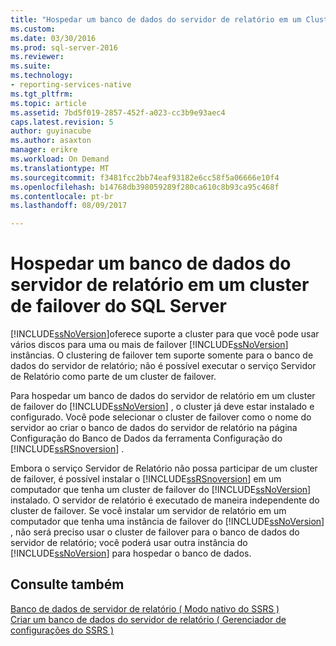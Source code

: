 ```yaml
---
title: "Hospedar um banco de dados do servidor de relatório em um Cluster de Failover do SQL Server | Microsoft Docs"
ms.custom: 
ms.date: 03/30/2016
ms.prod: sql-server-2016
ms.reviewer: 
ms.suite: 
ms.technology:
- reporting-services-native
ms.tgt_pltfrm: 
ms.topic: article
ms.assetid: 7bd5f019-2857-452f-a023-cc3b9e93aec4
caps.latest.revision: 5
author: guyinacube
ms.author: asaxton
manager: erikre
ms.workload: On Demand
ms.translationtype: MT
ms.sourcegitcommit: f3481fcc2bb74eaf93182e6cc58f5a06666e10f4
ms.openlocfilehash: b14768db398059289f280ca610c8b93ca95c468f
ms.contentlocale: pt-br
ms.lasthandoff: 08/09/2017

---
```

# <a name="host-a-report-server-database-in-a-sql-server-failover-cluster"></a>Hospedar um banco de dados do servidor de relatório em um cluster de failover do SQL Server
  [!INCLUDE[ssNoVersion](../../includes/ssnoversion-md.md)]oferece suporte a cluster para que você pode usar vários discos para uma ou mais de failover [!INCLUDE[ssNoVersion](../../includes/ssnoversion-md.md)] instâncias. O clustering de failover tem suporte somente para o banco de dados do servidor de relatório; não é possível executar o serviço Servidor de Relatório como parte de um cluster de failover.  
  
 Para hospedar um banco de dados do servidor de relatório em um cluster de failover do [!INCLUDE[ssNoVersion](../../includes/ssnoversion-md.md)] , o cluster já deve estar instalado e configurado. Você pode selecionar o cluster de failover como o nome do servidor ao criar o banco de dados do servidor de relatório na página Configuração do Banco de Dados da ferramenta Configuração do [!INCLUDE[ssRSnoversion](../../includes/ssrsnoversion-md.md)] .  
  
 Embora o serviço Servidor de Relatório não possa participar de um cluster de failover, é possível instalar o [!INCLUDE[ssRSnoversion](../../includes/ssrsnoversion-md.md)] em um computador que tenha um cluster de failover do [!INCLUDE[ssNoVersion](../../includes/ssnoversion-md.md)] instalado. O servidor de relatório é executado de maneira independente do cluster de failover. Se você instalar um servidor de relatório em um computador que tenha uma instância de failover do [!INCLUDE[ssNoVersion](../../includes/ssnoversion-md.md)] , não será preciso usar o cluster de failover para o banco de dados do servidor de relatório; você poderá usar outra instância do [!INCLUDE[ssNoVersion](../../includes/ssnoversion-md.md)] para hospedar o banco de dados.  
  
## <a name="see-also"></a>Consulte também  
 [Banco de dados de servidor de relatório &#40; Modo nativo do SSRS &#41;](../../reporting-services/report-server/report-server-database-ssrs-native-mode.md)   
 [Criar um banco de dados do servidor de relatório &#40; Gerenciador de configurações do SSRS &#41;](../../reporting-services/install-windows/ssrs-report-server-create-a-report-server-database.md)  
  
  

